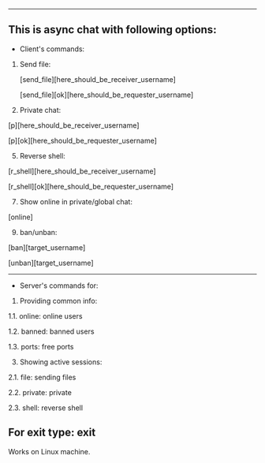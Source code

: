 ----------------------------------------------------
This is async chat with following options:
----------------------------------------------------
- Client's commands:
1. Send file:

	[send_file][here_should_be_receiver_username]

	[send_file][ok][here_should_be_requester_username]

3. Private chat:

[p][here_should_be_receiver_username]

[p][ok][here_should_be_requester_username]

5. Reverse shell:

[r_shell][here_should_be_receiver_username]
	
[r_shell][ok][here_should_be_requester_username]

7. Show online in private/global chat:

[online]

9. ban/unban:
   
[ban][target_username]

[unban][target_username]

----------------------------------------------------
- Server's commands for:
1. Providing common info:
   
1.1. online: online users

1.2. banned: banned users

1.3. ports: free ports

3. Showing active sessions:

2.1. file: sending files

2.2. private: private

2.3. shell: reverse shell

For exit type: exit
----------------------------------------------------

Works on Linux machine.
